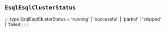 ## `EsqlEsqlClusterStatus`
:::
type EsqlEsqlClusterStatus = 'running' | 'successful' | 'partial' | 'skipped' | 'failed';
:::
